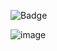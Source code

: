 ![Badge](https://img.shields.io/badge/Pro-Professional-green)

![image](https://github.com/user-attachments/assets/a78cde85-147d-47bd-b2ef-fa7c3e1807bc)
